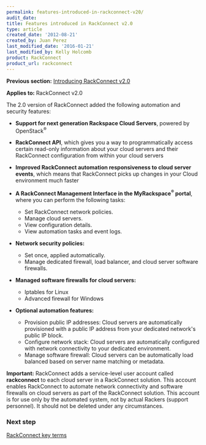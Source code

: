 ```yaml
---
permalink: features-introduced-in-rackconnect-v20/
audit_date:
title: Features introduced in RackConnect v2.0
type: article
created_date: '2012-08-21'
created_by: Juan Perez
last_modified_date: '2016-01-21'
last_modified_by: Kelly Holcomb
product: RackConnect
product_url: rackconnect
---
```


**Previous section:** [Introducing RackConnect
v2.0](/how-to/introducing-rackconnect-v20)

**Applies to:** RackConnect v2.0

The 2.0 version of RackConnect added the following automation and
security features:

-   **Support for next generation Rackspace Cloud Servers**, powered by
    OpenStack<sup>&reg;</sup>

-   **RackConnect API**, which gives you a way to programmatically
    access certain read-only information about your cloud servers and
    their RackConnect configuration from within your cloud servers

-   **Improved RackConnect automation responsiveness to cloud server
    events**, which means that RackConnect picks up changes in your
    Cloud environment much faster

-   **A RackConnect Management Interface in the MyRackspace<sup>&reg;</sup> portal**,
    where you can perform the following tasks:
    -   Set RackConnect network policies.
    -   Manage cloud servers.
    -   View configuration details.
    -   View automation tasks and event logs.

-   **Network security policies:**
    -   Set once, applied automatically.
    -   Manage dedicated firewall, load balancer, and cloud server
        software firewalls.

-   **Managed software firewalls for cloud servers:**
    -   Iptables for Linux
    -   Advanced firewall for Windows

-   **Optional automation features:**
    -   Provision public IP addresses: Cloud servers are
        automatically provisioned with a public IP address from your
        dedicated network's public IP block.
    -   Configure network stack: Cloud servers are
        automatically configured with network connectivity to your
        dedicated environment.
    -   Manage software firewall: Cloud servers can be
        automatically load balanced based on server name matching or
        metadata.

**Important:** RackConnect adds a service-level user account called
**rackconnect** to each cloud server in a RackConnect solution. This
account enables RackConnect to automate network connectivity and
software firewalls on cloud servers as part of the RackConnect solution.
This account is for use only by the automated system, not by actual
Rackers (support personnel). It should not be deleted under any
circumstances.

### Next step

[RackConnect key terms](/how-to/rackconnect-key-terms)
